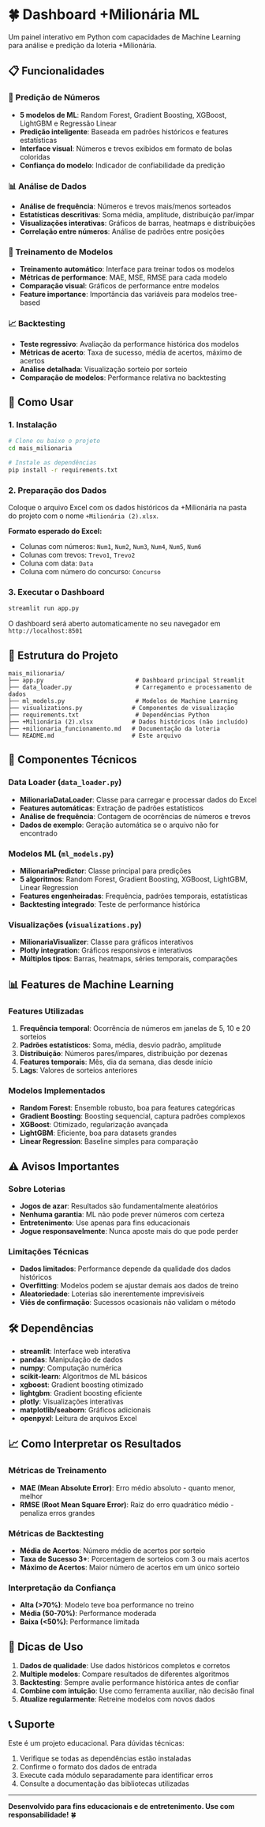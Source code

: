 # 🍀 Dashboard +Milionária ML

Um painel interativo em Python com capacidades de Machine Learning para análise e predição da loteria +Milionária.

## 📋 Funcionalidades

### 🎯 Predição de Números
- **5 modelos de ML**: Random Forest, Gradient Boosting, XGBoost, LightGBM e Regressão Linear
- **Predição inteligente**: Baseada em padrões históricos e features estatísticas
- **Interface visual**: Números e trevos exibidos em formato de bolas coloridas
- **Confiança do modelo**: Indicador de confiabilidade da predição

### 📊 Análise de Dados
- **Análise de frequência**: Números e trevos mais/menos sorteados
- **Estatísticas descritivas**: Soma média, amplitude, distribuição par/ímpar
- **Visualizações interativas**: Gráficos de barras, heatmaps e distribuições
- **Correlação entre números**: Análise de padrões entre posições

### 🤖 Treinamento de Modelos
- **Treinamento automático**: Interface para treinar todos os modelos
- **Métricas de performance**: MAE, MSE, RMSE para cada modelo
- **Comparação visual**: Gráficos de performance entre modelos
- **Feature importance**: Importância das variáveis para modelos tree-based

### 📈 Backtesting
- **Teste regressivo**: Avaliação da performance histórica dos modelos
- **Métricas de acerto**: Taxa de sucesso, média de acertos, máximo de acertos
- **Análise detalhada**: Visualização sorteio por sorteio
- **Comparação de modelos**: Performance relativa no backtesting

## 🚀 Como Usar

### 1. Instalação

```bash
# Clone ou baixe o projeto
cd mais_milionaria

# Instale as dependências
pip install -r requirements.txt
```

### 2. Preparação dos Dados

Coloque o arquivo Excel com os dados históricos da +Milionária na pasta do projeto com o nome `+Milionária (2).xlsx`.

**Formato esperado do Excel:**
- Colunas com números: `Num1`, `Num2`, `Num3`, `Num4`, `Num5`, `Num6`
- Colunas com trevos: `Trevo1`, `Trevo2`
- Coluna com data: `Data`
- Coluna com número do concurso: `Concurso`

### 3. Executar o Dashboard

```bash
streamlit run app.py
```

O dashboard será aberto automaticamente no seu navegador em `http://localhost:8501`

## 📁 Estrutura do Projeto

```
mais_milionaria/
├── app.py                          # Dashboard principal Streamlit
├── data_loader.py                  # Carregamento e processamento de dados
├── ml_models.py                    # Modelos de Machine Learning
├── visualizations.py              # Componentes de visualização
├── requirements.txt                # Dependências Python
├── +Milionária (2).xlsx           # Dados históricos (não incluído)
├── +milionaria_funcionamento.md   # Documentação da loteria
└── README.md                      # Este arquivo
```

## 🔧 Componentes Técnicos

### Data Loader (`data_loader.py`)
- **MilionariaDataLoader**: Classe para carregar e processar dados do Excel
- **Features automáticas**: Extração de padrões estatísticos
- **Análise de frequência**: Contagem de ocorrências de números e trevos
- **Dados de exemplo**: Geração automática se o arquivo não for encontrado

### Modelos ML (`ml_models.py`)
- **MilionariaPredictor**: Classe principal para predições
- **5 algoritmos**: Random Forest, Gradient Boosting, XGBoost, LightGBM, Linear Regression
- **Features engenheiradas**: Frequência, padrões temporais, estatísticas
- **Backtesting integrado**: Teste de performance histórica

### Visualizações (`visualizations.py`)
- **MilionariaVisualizer**: Classe para gráficos interativos
- **Plotly integration**: Gráficos responsivos e interativos
- **Múltiplos tipos**: Barras, heatmaps, séries temporais, comparações

## 📊 Features de Machine Learning

### Features Utilizadas
1. **Frequência temporal**: Ocorrência de números em janelas de 5, 10 e 20 sorteios
2. **Padrões estatísticos**: Soma, média, desvio padrão, amplitude
3. **Distribuição**: Números pares/ímpares, distribuição por dezenas
4. **Features temporais**: Mês, dia da semana, dias desde início
5. **Lags**: Valores de sorteios anteriores

### Modelos Implementados
- **Random Forest**: Ensemble robusto, boa para features categóricas
- **Gradient Boosting**: Boosting sequencial, captura padrões complexos
- **XGBoost**: Otimizado, regularização avançada
- **LightGBM**: Eficiente, boa para datasets grandes
- **Linear Regression**: Baseline simples para comparação

## ⚠️ Avisos Importantes

### Sobre Loterias
- **Jogos de azar**: Resultados são fundamentalmente aleatórios
- **Nenhuma garantia**: ML não pode prever números com certeza
- **Entretenimento**: Use apenas para fins educacionais
- **Jogue responsavelmente**: Nunca aposte mais do que pode perder

### Limitações Técnicas
- **Dados limitados**: Performance depende da qualidade dos dados históricos
- **Overfitting**: Modelos podem se ajustar demais aos dados de treino
- **Aleatoriedade**: Loterias são inerentemente imprevisíveis
- **Viés de confirmação**: Sucessos ocasionais não validam o método

## 🛠️ Dependências

- **streamlit**: Interface web interativa
- **pandas**: Manipulação de dados
- **numpy**: Computação numérica
- **scikit-learn**: Algoritmos de ML básicos
- **xgboost**: Gradient boosting otimizado
- **lightgbm**: Gradient boosting eficiente
- **plotly**: Visualizações interativas
- **matplotlib/seaborn**: Gráficos adicionais
- **openpyxl**: Leitura de arquivos Excel

## 📈 Como Interpretar os Resultados

### Métricas de Treinamento
- **MAE (Mean Absolute Error)**: Erro médio absoluto - quanto menor, melhor
- **RMSE (Root Mean Square Error)**: Raiz do erro quadrático médio - penaliza erros grandes

### Métricas de Backtesting
- **Média de Acertos**: Número médio de acertos por sorteio
- **Taxa de Sucesso 3+**: Porcentagem de sorteios com 3 ou mais acertos
- **Máximo de Acertos**: Maior número de acertos em um único sorteio

### Interpretação da Confiança
- **Alta (>70%)**: Modelo teve boa performance no treino
- **Média (50-70%)**: Performance moderada
- **Baixa (<50%)**: Performance limitada

## 🎯 Dicas de Uso

1. **Dados de qualidade**: Use dados históricos completos e corretos
2. **Multiple modelos**: Compare resultados de diferentes algoritmos
3. **Backtesting**: Sempre avalie performance histórica antes de confiar
4. **Combine com intuição**: Use como ferramenta auxiliar, não decisão final
5. **Atualize regularmente**: Retreine modelos com novos dados

## 📞 Suporte

Este é um projeto educacional. Para dúvidas técnicas:
1. Verifique se todas as dependências estão instaladas
2. Confirme o formato dos dados de entrada
3. Execute cada módulo separadamente para identificar erros
4. Consulte a documentação das bibliotecas utilizadas

---

**Desenvolvido para fins educacionais e de entretenimento. Use com responsabilidade!** 🍀
